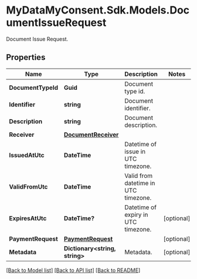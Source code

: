 # MyDataMyConsent.Sdk.Models.DocumentIssueRequest
Document Issue Request.

## Properties

Name | Type | Description | Notes
------------ | ------------- | ------------- | -------------
**DocumentTypeId** | **Guid** | Document type id. | 
**Identifier** | **string** | Document identifier. | 
**Description** | **string** | Document description. | 
**Receiver** | [**DocumentReceiver**](DocumentReceiver.md) |  | 
**IssuedAtUtc** | **DateTime** | Datetime of issue in UTC timezone. | 
**ValidFromUtc** | **DateTime** | Valid from datetime in UTC timezone. | 
**ExpiresAtUtc** | **DateTime?** | Datetime of expiry in UTC timezone. | [optional] 
**PaymentRequest** | [**PaymentRequest**](PaymentRequest.md) |  | [optional] 
**Metadata** | **Dictionary&lt;string, string&gt;** | Metadata. | [optional] 

[[Back to Model list]](../README.md#documentation-for-models) [[Back to API list]](../README.md#documentation-for-api-endpoints) [[Back to README]](../README.md)

